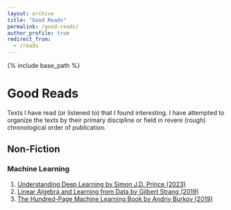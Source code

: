 ```yaml
---
layout: archive
title: "Good Reads"
permalink: /good-reads/
author_profile: true
redirect_from:
  - /reads
---
```


{% include base_path %}

# Good Reads

Texts I have read (or listened to) that I found interesting. I have attempted to organize the texts by their primary discipline or field in revere (rough) chronological order of publication.  

## Non-Fiction

### Machine Learning

1. [Understanding Deep Learning by Simon J.D. Prince (2023)](https://udlbook.github.io/udlbook/)
2. [Linear Algebra and Learning from Data by Gilbert Strang (2019)](https://math.mit.edu/~gs/learningfromdata/)
3. [The Hundred-Page Machine Learning Book by Andriy Burkov (2019)](https://themlbook.com/)


